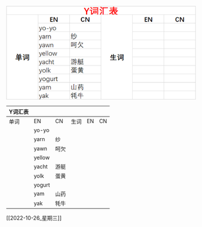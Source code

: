 
![](https://raw.githubusercontent.com/DustOfStars/ObsPicGo/master/Gavin_Obs/20221026150713.png)


| Y词汇表 |        |    |    |    |    |
|------|--------|----|----|----|----|
| 单词   | EN     | CN | 生词 | EN | CN |
|      | yo-yo  |    |    |    |    |
|      | yarn   | 纱  |    |    |    |
|      | yawn   | 呵欠 |    |    |    |
|      | yellow |    |    |    |    |
|      | yacht  | 游艇 |    |    |    |
|      | yolk   | 蛋黄 |    |    |    |
|      | yogurt |    |    |    |    |
|      | yam    | 山药 |    |    |    |
|      | yak    | 牦牛 |


[[2022-10-26_星期三]]